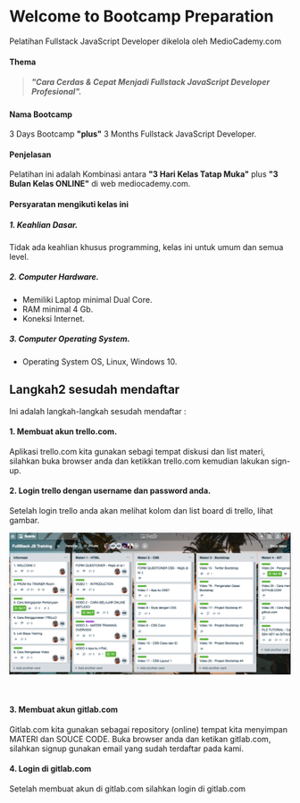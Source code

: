 # Welcome to Bootcamp Preparation 

Pelatihan Fullstack JavaScript Developer dikelola oleh MedioCademy.com



#### Thema

> ##### "Cara Cerdas & Cepat Menjadi Fullstack JavaScript Developer Profesional".

#### Nama Bootcamp

3 Days Bootcamp **"plus"** 3 Months Fullstack JavaScript Developer.

#### Penjelasan

Pelatihan ini adalah Kombinasi antara **"3 Hari Kelas Tatap Muka"** plus **"3 Bulan Kelas ONLINE"** di web mediocademy.com.



#### Persyaratan mengikuti kelas ini

##### 1. Keahlian Dasar.

Tidak ada keahlian khusus programming, kelas ini untuk umum dan semua level.

##### 2. Computer Hardware.

* Memiliki Laptop minimal Dual Core.
* RAM minimal 4 Gb.
* Koneksi Internet.

##### 3. Computer Operating System.

* Operating System OS, Linux, Windows 10.



## Langkah2 sesudah mendaftar

Ini adalah langkah-langkah sesudah mendaftar :

#### 1. Membuat akun trello.com.

Aplikasi trello.com kita gunakan sebagi tempat diskusi dan list materi, silahkan buka browser anda dan ketikkan trello.com kemudian lakukan sign-up.

#### 2. Login trello dengan username dan password anda.

Setelah login trello anda akan melihat kolom dan list board di trello, lihat gambar.

![trello](img/trello.png)

<br>

#### 3. Membuat akun gitlab.com

Gitlab.com kita gunakan sebagai repository (online) tempat kita menyimpan MATERI dan SOUCE CODE.
Buka browser anda dan ketikan gitlab.com, silahkan signup gunakan email yang sudah terdaftar pada kami.

#### 4. Login di gitlab.com

Setelah membuat akun di gitlab.com silahkan login di gitlab.com
